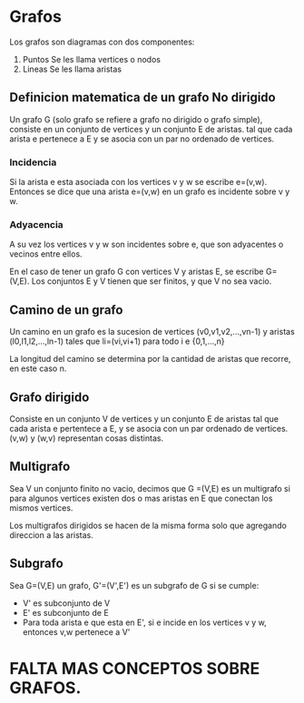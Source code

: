 # Grafos
Los grafos son diagramas con dos componentes:
1. Puntos
    Se les llama vertices o nodos
2. Lineas
    Se les llama aristas

## Definicion matematica de un grafo No dirigido
Un grafo G (solo grafo se refiere a grafo no dirigido o grafo simple), consiste en un conjunto de vertices y un conjunto E de aristas. tal que cada arista e pertenece a E y se asocia con un par no ordenado de vertices.
### Incidencia
Si la arista e esta asociada con los vertices v y w se escribe e=(v,w).
Entonces se dice que una arista e=(v,w) en un grafo es incidente sobre v y w.
### Adyacencia
A su vez los vertices v y w son incidentes sobre e, que son adyacentes o vecinos entre ellos.

En el caso de tener un grafo G con vertices V y aristas E, se escribe G=(V,E).
Los conjuntos E y V tienen que ser finitos, y que V no sea vacio.

## Camino de un grafo
Un camino en un grafo es la sucesion de vertices (v0,v1,v2,...,vn-1) y aristas (l0,l1,l2,...,ln-1) tales que li=(vi,vi+1) para todo i e {0,1,...,n}

La longitud del camino se determina por la cantidad de aristas que recorre, en este caso n.

## Grafo dirigido
Consiste en un conjunto V de vertices y un conjunto E de aristas tal que cada arista e pertentece a E, y se asocia con un par ordenado de vertices.
(v,w) y (w,v)  representan cosas distintas.

## Multigrafo
Sea V un conjunto finito no vacio, decimos que G =(V,E) es un multigrafo si para algunos vertices existen dos o mas aristas en E que conectan los mismos vertices.

Los multigrafos dirigidos se hacen de la misma forma solo que agregando direccion a las aristas.

## Subgrafo
Sea G=(V,E) un grafo, G'=(V',E') es un subgrafo de G si se cumple:
- V' es subconjunto de V
- E' es subconjunto de E
- Para toda arista e que esta en E', si e incide en los vertices v y w, entonces v,w pertenece a V'


# FALTA MAS CONCEPTOS SOBRE GRAFOS.

